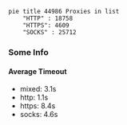 
```mermaid
pie title 44986 Proxies in list
    "HTTP" : 18758
    "HTTPS": 4609
    "SOCKS" : 25712
```

### Some Info
#### Average Timeout

- mixed: 3.1s
- http: 1.1s
- https: 8.4s
- socks: 4.6s